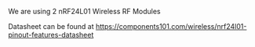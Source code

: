 We are using 2 nRF24L01 Wireless RF Modules

Datasheet can be found at https://components101.com/wireless/nrf24l01-pinout-features-datasheet
